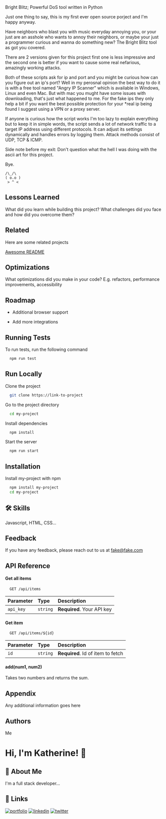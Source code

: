 
Bright Blitz; Powerful DoS tool written in Python

Just one thing to say, this is my first ever open source porject and I'm happy anyway.

Have neighbors who blast you with music everyday annoying you, or your just are an asshole who wants to annoy their neighbors, or maybe your just a programmer curious and wanna do something new? The Bright Blitz tool as got you covered.

There are 2 versions given for this project first one is less impressive and the second one is better if you want to cause some real nefarious, amazingly working attacks. 

Both of these scripts ask for ip and port and you might be curious how can you figure out an ip's port? Well in my perosnal opinion the best way to do it is with a free tool named "Angry IP Scanner" which is available in Windows, Linux and even Mac. But with mac you mught have some issues with downloading, that's just what happened to me. For the fake ips they only help a bit if you want the best possible protection for your *real ip being found I suggest using a VPN or a proxy server.

If anyone is curious how the script works I'm too lazy to explain everything but to keep it in simple words, the script sends a lot of network traffic to a target IP address using different protocols. It can adjust its settings dynamically and handles errors by logging them. Attack methods consist of UDP, TCP & ICMP.

Side note before my exit: Don't question what the hell I was doing with the ascii art for this project. 

Bye.
 
    /\_/\  
    ( o.o ) 
     > ^ <






## Lessons Learned

What did you learn while building this project? What challenges did you face and how did you overcome them?


## Related

Here are some related projects

[Awesome README](https://github.com/matiassingers/awesome-readme)


## Optimizations

What optimizations did you make in your code? E.g. refactors, performance improvements, accessibility


## Roadmap

- Additional browser support

- Add more integrations


## Running Tests

To run tests, run the following command

```bash
  npm run test
```


## Run Locally

Clone the project

```bash
  git clone https://link-to-project
```

Go to the project directory

```bash
  cd my-project
```

Install dependencies

```bash
  npm install
```

Start the server

```bash
  npm run start
```


## Installation

Install my-project with npm

```bash
  npm install my-project
  cd my-project
```
    
## 🛠 Skills
Javascript, HTML, CSS...


## Feedback

If you have any feedback, please reach out to us at fake@fake.com


## API Reference

#### Get all items

```http
  GET /api/items
```

| Parameter | Type     | Description                |
| :-------- | :------- | :------------------------- |
| `api_key` | `string` | **Required**. Your API key |

#### Get item

```http
  GET /api/items/${id}
```

| Parameter | Type     | Description                       |
| :-------- | :------- | :-------------------------------- |
| `id`      | `string` | **Required**. Id of item to fetch |

#### add(num1, num2)

Takes two numbers and returns the sum.


## Appendix

Any additional information goes here


## Authors

Me



# Hi, I'm Katherine! 👋


## 🚀 About Me
I'm a full stack developer...


## 🔗 Links
[![portfolio](https://img.shields.io/badge/my_portfolio-000?style=for-the-badge&logo=ko-fi&logoColor=white)](https://katherineoelsner.com/)
[![linkedin](https://img.shields.io/badge/linkedin-0A66C2?style=for-the-badge&logo=linkedin&logoColor=white)](https://www.linkedin.com/)
[![twitter](https://img.shields.io/badge/twitter-1DA1F2?style=for-the-badge&logo=twitter&logoColor=white)](https://twitter.com/)

